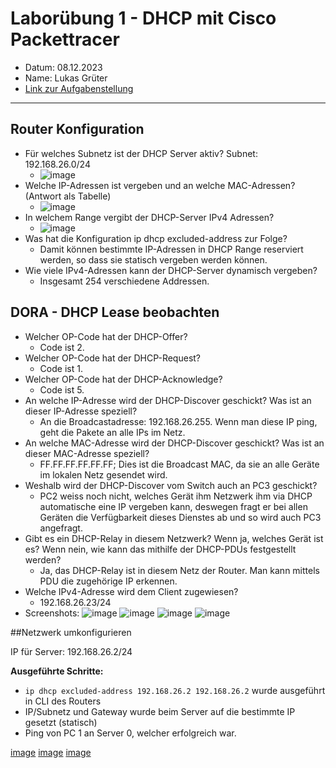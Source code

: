 # Laborübung 1 - DHCP mit Cisco Packettracer

 - Datum: 08.12.2023
 - Name: Lukas Grüter
 - [Link zur Aufgabenstellung](https://gitlab.com/alptbz/m123/-/blob/main/05_DHCP/DHCP_PacketTracer/01_DHCP.md?classId=9ba60267-a232-4ef1-8383-77bdea5d9bdf)

---

## Router Konfiguration

 - Für welches Subnetz ist der DHCP Server aktiv? Subnet: 192.168.26.0/24
   - ![image](DHCP-Pool.png)
 - Welche IP-Adressen ist vergeben und an welche MAC-Adressen? (Antwort als Tabelle)
   - ![image](DHCP-Binding.png)
 - In welchem Range vergibt der DHCP-Server IPv4 Adressen?
   - ![image](DHCP-Range.png)
 - Was hat die Konfiguration ip dhcp excluded-address zur Folge?
   - Damit können bestimmte IP-Adressen in DHCP Range reserviert werden, so dass sie statisch vergeben werden können.
 - Wie viele IPv4-Adressen kann der DHCP-Server dynamisch vergeben?
   - Insgesamt 254 verschiedene Addressen.
   
## DORA - DHCP Lease beobachten

 - Welcher OP-Code hat der DHCP-Offer?
   - Code ist 2.
 - Welcher OP-Code hat der DHCP-Request?
   - Code ist 1.
 - Welcher OP-Code hat der DHCP-Acknowledge?
   - Code ist 5.
 - An welche IP-Adresse wird der DHCP-Discover geschickt? Was ist an dieser IP-Adresse speziell?
   - An die Broadcastadresse: 192.168.26.255. Wenn man diese IP ping, geht die Pakete an alle IPs im Netz.
 - An welche MAC-Adresse wird der DHCP-Discover geschickt? Was ist an dieser MAC-Adresse speziell?
   - FF.FF.FF.FF.FF.FF; Dies ist die Broadcast MAC, da sie an alle Geräte im lokalen Netz gesendet wird.
 - Weshalb wird der DHCP-Discover vom Switch auch an PC3 geschickt?
   - PC2 weiss noch nicht, welches Gerät ihm Netzwerk ihm via DHCP automatische eine IP vergeben kann, deswegen fragt er bei allen Geräten die Verfügbarkeit dieses Dienstes ab und so wird auch PC3 angefragt.
 - Gibt es ein DHCP-Relay in diesem Netzwerk? Wenn ja, welches Gerät ist es? Wenn nein, wie kann das mithilfe der DHCP-PDUs festgestellt werden?
   - Ja, das DHCP-Relay ist in diesem Netz der Router. Man kann mittels PDU die zugehörige IP erkennen.
 - Welche IPv4-Adresse wird dem Client zugewiesen?
   - 192.168.26.23/24
 - Screenshots:
 ![image](DHCP-Discover.png)
 ![image](DHCP-Offer.png)
 ![image](DHCP-Request.jpg)
 ![image](DHCP-ACK.jpg)
 
##Netzwerk umkonfigurieren
 
IP für Server: 192.168.26.2/24

**Ausgeführte Schritte:**

 - ```ip dhcp excluded-address 192.168.26.2 192.168.26.2``` wurde ausgeführt in CLI des Routers
 - IP/Subnetz und Gateway wurde beim Server auf die bestimmte IP gesetzt (statisch)
 - Ping von PC 1 an Server 0, welcher erfolgreich war.

[image](Server-FE0.png)
[image](Server-GW0.png)
[image](Server-WEB.png)